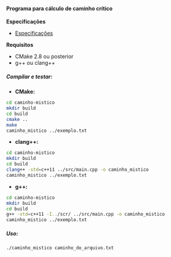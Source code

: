 #### Programa para cálculo de caminho crítico

**Especificações**
- [Especificações](./especificacoes.md)

**Requisitos**
- CMake 2.8 ou posterior
- g\+\+ ou clang\+\+


##### Compilar e testar:
- **CMake:**
```bash
cd caminho-mistico
mkdir build
cd build
cmake ..
make
caminho_mistico ../exemplo.txt
```


- **clang\+\+:**
```bash
cd caminho-mistico
mkdir build
cd build
clang++ -std=c++11 ../src/main.cpp -o caminho_mistico
caminho_mistico ../exemplo.txt
```


- **g\+\+:**
```bash
cd caminho-mistico
mkdir build
cd build
g++ -std=c++11 -I../scr/ ../src/main.cpp -o caminho_mistico
caminho_mistico ../exemplo.txt
```


##### Uso:
```bash
./caminho_mistico caminho_do_arquivo.txt
```

